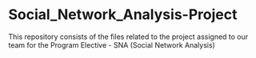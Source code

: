 # Social_Network_Analysis-Project
This repository consists of the files related to the project assigned to our team for the Program Elective - SNA (Social Network Analysis)
